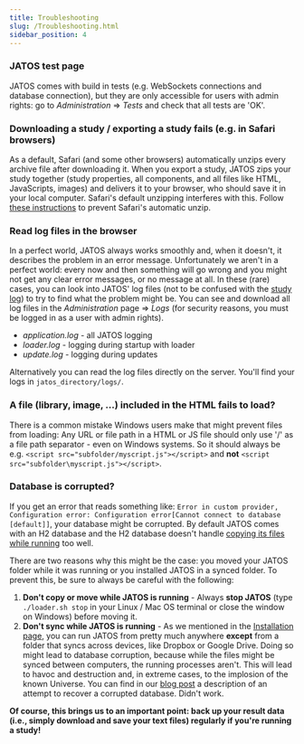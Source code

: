 ```yaml
---
title: Troubleshooting
slug: /Troubleshooting.html
sidebar_position: 4
---
```


### JATOS test page

JATOS comes with build in tests (e.g. WebSockets connections and database connection), but they are only accessible for users with admin rights: go to _Administration_ ⇒ _Tests_ and check that all tests are 'OK'.


### Downloading a study / exporting a study fails (e.g. in Safari browsers)

As a default, Safari (and some other browsers) automatically unzips every archive file after downloading it. When you export a study, JATOS zips your study together (study properties, all components, and all files like HTML, JavaScripts, images) and delivers it to your browser, who should save it in your local computer. Safari's default unzipping interferes with this. Follow [these instructions](https://discussions.apple.com/thread/1958374?start=0&tstart=0) to prevent Safari's automatic unzip.


### Read log files in the browser

In a perfect world, JATOS always works smoothly and, when it doesn't, it describes the problem in an error message. Unfortunately we aren't in a perfect world: every now and then something will go wrong and you might not get any clear error messages, or no message at all. In these (rare) cases, you can look into JATOS' log files (not to be confused with the [study log](Study-Log.html)) to try to find what the problem might be. You can see and download all log files in the _Administration_ page => _Logs_ (for security reasons, you must be logged in as a user with admin rights). 

* _application.log_ - all JATOS logging
* _loader.log_ - logging during startup with loader
* _update.log_ - logging during updates

Alternatively you can read the log files directly on the server. You'll find your logs in `jatos_directory/logs/`.


### A file (library, image, ...) included in the HTML fails to load?

There is a common mistake Windows users make that might prevent files from loading: Any URL or file path in a HTML or JS file should only use '/' as a file path separator - even on Windows systems. So it should always be e.g. `<script src="subfolder/myscript.js"></script>` and **not** `<script src="subfolder\myscript.js"></script>`.


### Database is corrupted?

If you get an error that reads something like: `Error in custom provider, Configuration error: Configuration error[Cannot connect to database [default]]`, your database might be corrupted. By default JATOS comes with an H2 database and the H2 database doesn't handle [copying its files while running](http://stackoverflow.com/questions/2036117/how-to-back-up-the-embedded-h2-database-engine-while-it-is-running) too well. 

There are two reasons why this might be the case: you moved your JATOS folder while it was running or you installed JATOS in a synced folder. To prevent this, be sure to always be careful with the following:

1. **Don't copy or move while JATOS is running** - Always **stop JATOS** (type `./loader.sh stop` in your Linux / Mac OS terminal or close the window on Windows) before moving it.  
1. **Don't sync while JATOS is running** - As we mentioned in the [Installation page](Installation.html), you can run JATOS from pretty much anywhere **except** from a folder that syncs across devices, like Dropbox or Google Drive. Doing so might lead to database corruption, because while the files might be synced between computers, the running processes aren't. This will lead to havoc and destruction and, in extreme cases, to the implosion of the known Universe. You can find in our [blog post](http://blog.jatos.org/Database_Recovery/) a description of an attempt to recover a corrupted database. Didn't work.

**Of course, this brings us to an important point: back up your result data (i.e., simply download and save your text files) regularly if you're running a study!**


